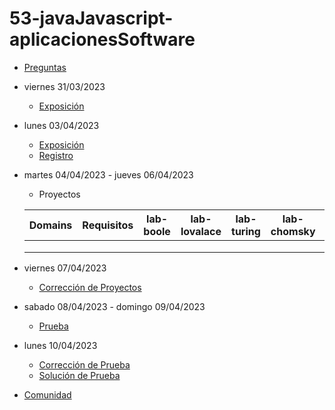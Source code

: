 # 53-javaJavascript-aplicacionesSoftware

- [Preguntas](https://escuela.it/cursos/curso-recurrencia-desarrollo-software/clase/patron)
- viernes 31/03/2023
  - [Exposición](https://escuela.it/cursos/curso-recurrencia-desarrollo-software/clase/patron)
- lunes 03/04/2023
  - [Exposición](https://escuela.it/cursos/curso-recurrencia-desarrollo-software/clase/patron)
  - [Registro](https://forms.gle/pA2QvsW32P4KtTD77)
- martes 04/04/2023 - jueves 06/04/2023
  - Proyectos
  
  |Domains|Requisitos|lab-boole|lab-lovalace|lab-turing|lab-chomsky|lab-dijkstra|
  |-------|----------|---------|------------|----------|-----------|--------------|
  |       |          |         |            |          |           |              |
  |       |          |         |            |          |           |              |
  |       |          |         |            |          |           |              |
- viernes 07/04/2023
  - [Corrección de Proyectos](https://escuela.it/cursos/curso-recurrencia-desarrollo-software/clase/patron)
- sabado 08/04/2023 - domingo 09/04/2023
  - [Prueba](https://forms.gle/hB9UJoN2PYiexctH8)
- lunes 10/04/2023
  - [Corrección de Prueba](https://escuela.it/cursos/curso-recurrencia-desarrollo-software/clase/patron)
  - [Solución de Prueba](https://docs.google.com/spreadsheets/d/1Uwtqa5VdD5wK2X7eLgkS6_th16aPnsW8pa5Ft2TyLPo/edit#gid=0)
- [Comunidad](https://app.slack.com/client/T02S3KYD464/C02U98AK74Z)

